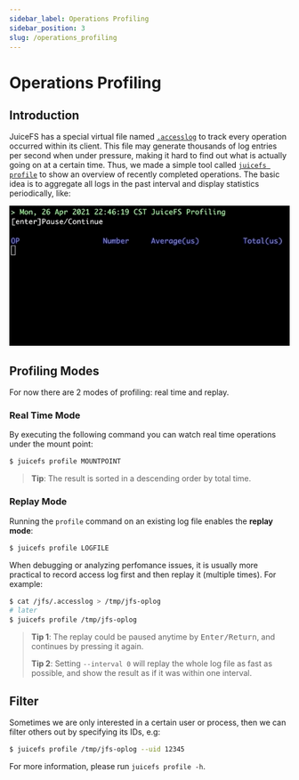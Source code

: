 ```yaml
---
sidebar_label: Operations Profiling
sidebar_position: 3
slug: /operations_profiling
---
```

# Operations Profiling

## Introduction

JuiceFS has a special virtual file named [`.accesslog`](../administration/fault_diagnosis_and_analysis.md#access-log) to track every operation occurred within its client. This file may generate thousands of log entries per second when under pressure, making it hard to find out what is actually going on at a certain time. Thus, we made a simple tool called [`juicefs profile`](../reference/command_reference.md#juicefs-profile) to show an overview of recently completed operations. The basic idea is to aggregate all logs in the past interval and display statistics periodically, like:

![juicefs-profiling](../images/juicefs-profiling.gif)

## Profiling Modes

For now there are 2 modes of profiling: real time and replay.

### Real Time Mode

By executing the following command you can watch real time operations under the mount point:

```bash
$ juicefs profile MOUNTPOINT
```

> **Tip**: The result is sorted in a descending order by total time.

### Replay Mode

Running the `profile` command on an existing log file enables the **replay mode**:

```bash
$ juicefs profile LOGFILE
```

When debugging or analyzing perfomance issues, it is usually more practical to record access log first and then replay it (multiple times). For example:

```bash
$ cat /jfs/.accesslog > /tmp/jfs-oplog
# later
$ juicefs profile /tmp/jfs-oplog
```

> **Tip 1**: The replay could be paused anytime by <kbd>Enter/Return</kbd>, and continues by pressing it again.
>
> **Tip 2**: Setting `--interval 0` will replay the whole log file as fast as possible, and show the result as if it was within one interval.

## Filter

Sometimes we are only interested in a certain user or process, then we can filter others out by specifying its IDs, e.g:

```bash
$ juicefs profile /tmp/jfs-oplog --uid 12345
```

For more information, please run `juicefs profile -h`.
